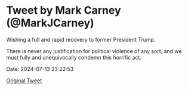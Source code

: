 # Tweet by Mark Carney (@MarkJCarney)

Wishing a full and rapid recovery to former President Trump.

There is never any justification for political violence of any sort, and we must fully and unequivocally condemn this horrific act.

Date: 2024-07-13 23:22:53

[Original Tweet](https://x.com/MarkJCarney/status/1812266479200723414)

